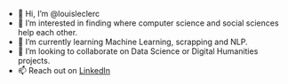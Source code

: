 - 👋 Hi, I’m @louisleclerc
- 👀 I’m interested in finding where computer science and social sciences help each other.
- 🌱 I’m currently learning Machine Learning, scrapping and NLP.
- 💞️ I’m looking to collaborate on Data Science or Digital Humanities projects.
- 📫 Reach out on [LinkedIn]([url](https://www.linkedin.com/in/louisleclerc/))

<!---
louisleclerc/louisleclerc is a ✨ special ✨ repository because its `README.md` (this file) appears on your GitHub profile.
You can click the Preview link to take a look at your changes.
--->
